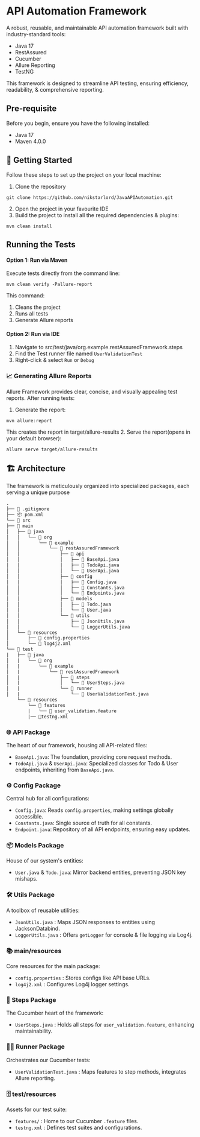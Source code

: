 # API Automation Framework
A robust, reusable, and maintainable API automation framework built with industry-standard tools:
- Java 17
- RestAssured
- Cucumber
- Allure Reporting
- TestNG

This framework is designed to streamline API testing, ensuring efficiency, readability, & comprehensive reporting.
## Pre-requisite
Before you begin, ensure you have the following installed:
- Java 17
- Maven 4.0.0

## 🚀 Getting Started
Follow these steps to set up the project on your local machine:

1. Clone the repository
```shell
git clone https://github.com/nikstarlord/JavaAPIAutomation.git 
```
2. Open the project in your favourite IDE
3. Build the project to install all the required dependencies & plugins:
```shell
mvn clean install
```

## Running the Tests 
#### Option 1: Run via Maven
Execute tests directly from the command line:

```shell
mvn clean verify -Pallure-report
```
This command: 
1. Cleans the project
2. Runs all tests
3. Generate Allure reports

#### Option 2: Run via IDE
1. Navigate to src/test/java/org.example.restAssuredFramework.steps
2. Find the Test runner file named ``UserValidationTest``
3. Right-click & select `Run` or `Debug`

### 📈 Generating Allure Reports
Allure Framework provides clear, concise, and visually appealing test reports. After running tests:
1. Generate the report:
```shell
mvn allure:report
```
This creates the report in target/allure-results
2. Serve the report(opens in your default browser):

```shell
allure serve target/allure-results
```

## 🏗️ Architecture
The framework is meticulously organized into specialized packages, each serving a unique purpose
```html
.
├── 📜 .gitignore
├── 📦 pom.xml
└── 📂 src
├── 📂 main
│   ├── 📂 java
│   │   └── 📂 org
│   │       └── 📂 example
│   │           └── 📂 restAssuredFramework
│   │               ├── 📂 api
│   │               │   ├── 📄 BaseApi.java
│   │               │   ├── 📄 TodoApi.java
│   │               │   └── 📄 UserApi.java
│   │               ├── 📂 config
│   │               │   ├── 📄 Config.java
│   │               │   ├── 📄 Constants.java
│   │               │   └── 📄 Endpoints.java
│   │               ├── 📂 models
│   │               │   ├── 📄 Todo.java
│   │               │   └── 📄 User.java
│   │               └── 📂 utils
│   │                   ├── 📄 JsonUtils.java
│   │                   └── 📄 LoggerUtils.java
│   └── 📂 resources
│       ├── 📄 config.properties
│       └── 📄 log4j2.xml
└── 📂 test
|   ├── 📂 java
│   |   └── 📂 org
│   |       └── 📂 example
│   |           └── 📂 restAssuredFramework
│   |               ├── 📂 steps
│   |               │   └── 📄 UserSteps.java
│   |               └── 📂 runner
│   |                   └── 📄 UserValidationTest.java
    └── 📂 resources
        └── 📂 features
        |   └── 📄 user_validation.feature
        |── 📄testng.xml 
```
### 🌐 API Package
The heart of our framework, housing all API-related files:
- `BaseApi.java`: The foundation, providing core request methods.
- `TodoApi.java` & `UserApi.java`: Specialized classes for Todo & User endpoints, inheriting from `BaseApi.java`.

### ⚙️ Config Package
Central hub for all configurations:
- `Config.java`: Reads `config.properties`, making settings globally accessible.
- `Constants.java`: Single source of truth for all constants.
- `Endpoint.java`: Repository of all API endpoints, ensuring easy updates.

### 📦 Models Package
House of our system's entities:
- `User.java` & `Todo.java`: Mirror backend entities, preventing JSON key mishaps.

### 🛠️ Utils Package
A toolbox of reusable utilities:
- `JsonUtils.java` : Maps JSON responses to entities using JacksonDatabind.
- `LoggerUtils.java` : Offers `getLogger` for console & file logging via Log4j.

### 📚 main/resources
Core resources for the main package:
- `config.properties` : Stores configs like API base URLs.
- `log4j2.xml` : Configures Log4j logger settings.

### 🥒 Steps Package
The Cucumber heart of the framework:
- `UserSteps.java` : Holds all steps for `user_validation.feature`, enhancing maintainability.

### 🏃‍♂️ Runner Package
Orchestrates our Cucumber tests:
- `UserValidationTest.java` : Maps features to step methods, integrates Allure reporting.

### 🗄 test/resources
Assets for our test suite: 
- `features/` : Home to our Cucumber `.feature` files.
- `testng.xml` : Defines test suites and configurations.
